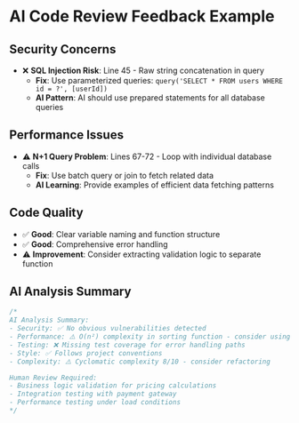 # AI Code Review Feedback Example

## Security Concerns

- ❌ **SQL Injection Risk**: Line 45 - Raw string concatenation in query
  - **Fix**: Use parameterized queries: `query('SELECT * FROM users WHERE id = ?', [userId])`
  - **AI Pattern**: AI should use prepared statements for all database queries

## Performance Issues

- ⚠️ **N+1 Query Problem**: Lines 67-72 - Loop with individual database calls
  - **Fix**: Use batch query or join to fetch related data
  - **AI Learning**: Provide examples of efficient data fetching patterns

## Code Quality

- ✅ **Good**: Clear variable naming and function structure
- ✅ **Good**: Comprehensive error handling
- ⚠️ **Improvement**: Consider extracting validation logic to separate function

## AI Analysis Summary

```javascript
/*
AI Analysis Summary:
- Security: ✅ No obvious vulnerabilities detected
- Performance: ⚠️ O(n²) complexity in sorting function - consider using built-in sort
- Testing: ❌ Missing test coverage for error handling paths
- Style: ✅ Follows project conventions
- Complexity: ⚠️ Cyclomatic complexity 8/10 - consider refactoring

Human Review Required:
- Business logic validation for pricing calculations
- Integration testing with payment gateway
- Performance testing under load conditions
*/
```